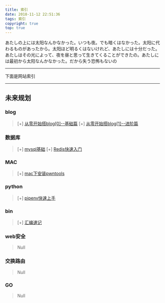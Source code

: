 ```yaml
---
title: 索引
date: 2018-11-12 22:51:36
tags: 索引
copyright: true
top: true
---
```

あたしの上には太阳なんかなかった。いつも夜。でも暗くはなかった。太阳に代わるものがあったから。太阳ほど明るくはないけれど、あたしには十分だった。あたしはその光によって、夜を昼と思って生きてくることができたの。あたしには最初から太阳なんかなかった。だから失う恐怖もないの

***

下面是网站索引  
***
<!-- more -->
## 未来规划

### blog

> [+] [从零开始搭blog[0]--基础篇](https://zoomgod.github.io/blog%E6%90%AD%E5%BB%BA/%E4%BB%8E%E9%9B%B6%E5%BC%80%E5%A7%8B%E6%90%AD%E5%8D%9A%E5%AE%A2[0]--%E5%9F%BA%E7%A1%80%E7%AF%87/)
> [+] [从零开始搭blog[1]--进阶篇](https://zoomgod.github.io/blog%E6%90%AD%E5%BB%BA/%E4%BB%8E%E9%9B%B6%E5%BC%80%E5%A7%8B%E6%90%AD%E5%8D%9A%E5%AE%A2[1]--%E8%BF%9B%E9%98%B6%E7%AF%87/)

### 数据库

> [+] [mysql基础](https://zoomgod.github.io/mysql/mysql%E5%9F%BA%E7%A1%80/)
> [+] [Redis快速入门](https://zoomgod.github.io/Redis/Redis快速入门/)

### MAC

> [+] [mac下安装pwntools](https://zoomgod.github.io/MAC/mac%E4%B8%8B%E5%AE%89%E8%A3%85pwntools/)

### python

> [+] [pipenv快速上手](https://zoomgod.github.io/python/pipenv快速上手)

### bin

> [+] [汇编速记](https://zoomgod.github.io/bin/汇编速记/)

### web安全

> Null

### 交换路由

> Null

### GO

> Null


